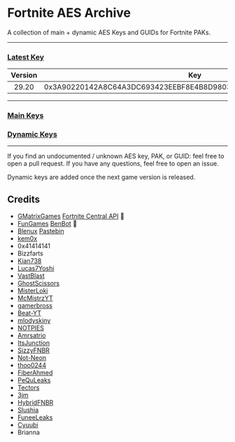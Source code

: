 # Fortnite AES Archive

A collection of main + dynamic AES Keys and GUIDs for Fortnite PAKs.
___

### [Latest Key](https://github.com/dippyshere/fortnite-aes-archive/blob/master/archive/readme.md#chapter-5-season-2-myths--mortals)

| Version |                                Key                                 |
|:-------:|:------------------------------------------------------------------:|
|  29.20  | 0x3A90220142A8C64A3DC693423EEBF8E4B8D980354EDA4790F75296226DCD5FDE |

___

### [Main Keys](https://github.com/dippyshere/fortnite-aes-archive/tree/master/archive/readme.md)

### [Dynamic Keys](https://github.com/dippyshere/fortnite-aes-archive/tree/master/archive/dynamic)

___

If you find an undocumented / unknown AES key, PAK, or GUID: feel free to open a pull request. If you have any
questions, feel free to open an issue.

Dynamic keys are added once the next game version is released.

## Credits

- [GMatrixGames](https://github.com/GMatrixGames) [Fortnite Central API](https://fortnitecentral.gmatrixgames.ga/api/v1/aes) 🫡
- [FunGames](https://github.com/FabianFG) [BenBot](https://benbotfn.tk/api/v1/aes) 🫡
- [Blenux](https://github.com/Blenux) [Pastebin](https://pastebin.com/raw/SCWdTWbj)
- [kem0x](https://github.com/kem0x)
- 0x41414141
- Bizzfarts
- [Kian738](https://github.com/Kian738)
- [Lucas7Yoshi](https://github.com/Lucas7Yoshi)
- [VastBlast](https://github.com/VastBlast)
- [GhostScissors](https://github.com/GhostScissors)
- [MisterLoki](https://github.com/MisterLoki)
- [McMistrzYT](https://github.com/McMistrzYT)
- [gamerbross](https://github.com/gamerbross)
- [Beat-YT](https://github.com/Beat-YT)
- [mlodyskiny](https://github.com/mlodyskiny)
- [NOTPIES](https://github.com/NOTPIES)
- [Amrsatrio](https://github.com/Amrsatrio)
- [ItsJunction](https://github.com/ItsJunction)
- [SizzyFNBR](https://github.com/SizzyFNBR)
- [Not-Neon](https://github.com/Not-Neon)
- [thoo0244](https://github.com/thoo0224)
- [FiberAhmed](https://github.com/FiberAhmed)
- [PeQuLeaks](https://github.com/PeQuLeaks)
- [Tectors](https://github.com/Tectors)
- [3jm](https://github.com/3jm)
- [HybridFNBR](https://github.com/HybridFNBR)
- [Slushia](https://github.com/Slushia)
- [FuneeLeaks](https://github.com/funeeleaks)
- [Cyuubi](https://github.com/daCyuubi)
- Brianna
